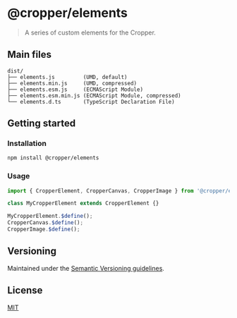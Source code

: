 # @cropper/elements

> A series of custom elements for the Cropper.

## Main files

```text
dist/
├── elements.js         (UMD, default)
├── elements.min.js     (UMD, compressed)
├── elements.esm.js     (ECMAScript Module)
├── elements.esm.min.js (ECMAScript Module, compressed)
└── elements.d.ts       (TypeScript Declaration File)
```

## Getting started

### Installation

```sh
npm install @cropper/elements
```

### Usage

```js
import { CropperElement, CropperCanvas, CropperImage } from '@cropper/elements';

class MyCropperElement extends CropperElement {}

MyCropperElement.$define();
CropperCanvas.$define();
CropperImage.$define();
```

## Versioning

Maintained under the [Semantic Versioning guidelines](https://semver.org/).

## License

[MIT](https://opensource.org/licenses/MIT)
